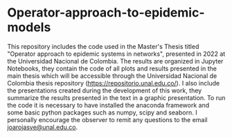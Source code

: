 # Operator-approach-to-epidemic-models
This repository includes the code used in the Master's Thesis titled "Operator approach to epidemic systems in networks", presented in 2022 at the Universidad Nacional de Colombia. The results are organized in Jupyter Notebooks, they contain the code of all plots and results presented in the main thesis which will be accessible through the Universidad Nacional de Colombia thesis repository (https://repositorio.unal.edu.co/). I also include the presentations created during the development of this work, they summarize the results presented in the text in a graphic presentation. 
To run the code it is necessary to have installed the anaconda framework and some basic python packages such as numpy, scipy and seaborn. 
I personally encourage the observer to remit any questions to the email joarojasve@unal.edu.co. 
